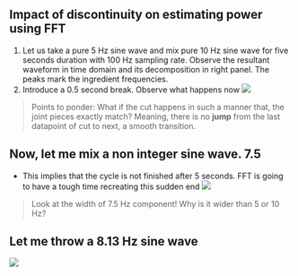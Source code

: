 ## Impact of discontinuity on estimating power using FFT
1. Let us take a pure 5 Hz sine wave and mix pure 10 Hz sine wave for five seconds duration with 100 Hz sampling rate. Observe the resultant waveform in time domain and its decomposition in right panel. The peaks mark the ingredient frequencies.
2. Introduce a 0.5 second break. Observe what happens now
![](https://github.com/rahulvenugopal/IntuitionsSignalProcessing/blob/main/The%20Gap%20Effect/TheGapEffect.png)

> Points to ponder: What if the cut happens in such a manner that, the joint pieces exactly match? Meaning, there is no **jump** from the last datapoint of cut to next, a smooth transition.

## Now, let me mix a non integer sine wave. 7.5
- This implies that the cycle is not finished after 5 seconds. FFT is going to have a tough time recreating this sudden end
![](https://github.com/rahulvenugopal/IntuitionsSignalProcessing/blob/main/The%20Gap%20Effect/TheeSinewaves.png)
> Look at the width of 7.5 Hz component! Why is it wider than 5 or 10 Hz?

## Let me throw a 8.13 Hz sine wave
![](https://github.com/rahulvenugopal/IntuitionsSignalProcessing/blob/main/The%20Gap%20Effect/FourSinewaves.png)
